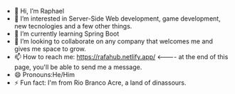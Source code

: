 - 👋 Hi, I’m Raphael
- 👀 I’m interested in Server-Side Web development, game development, new tecnologies and a few other things.
- 🌱 I’m currently learning Spring Boot
- 💞️ I’m looking to collaborate on any company that welcomes me and gives me space to grow.
- 📫 How to reach me: https://rafahub.netlify.app/  <---- at the end of this page, you'll be able to send me a message.
- 😄 Pronouns:He/Him
- ⚡ Fun fact: I'm from Rio Branco Acre, a land of dinassours.

<!---
RafInlove/RafInlove is a ✨ special ✨ repository because its `README.md` (this file) appears on your GitHub profile.
You can click the Preview link to take a look at your changes.
--->
